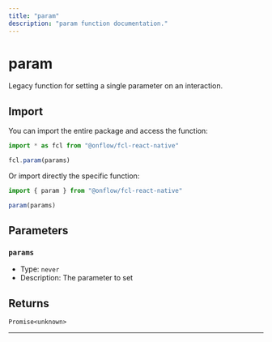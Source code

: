 ```yaml
---
title: "param"
description: "param function documentation."
---
```


<!-- THIS DOCUMENT IS AUTO-GENERATED FROM [onflow/fcl-react-native/../sdk/src/sdk.ts](https://github.com/onflow/fcl-js/tree/master/packages/fcl-react-native/../sdk/src/sdk.ts). DO NOT EDIT MANUALLY -->

# param

Legacy function for setting a single parameter on an interaction.

## Import

You can import the entire package and access the function:

```typescript
import * as fcl from "@onflow/fcl-react-native"

fcl.param(params)
```

Or import directly the specific function:

```typescript
import { param } from "@onflow/fcl-react-native"

param(params)
```


## Parameters

### `params` 


- Type: `never`
- Description: The parameter to set


## Returns

`Promise<unknown>`


---